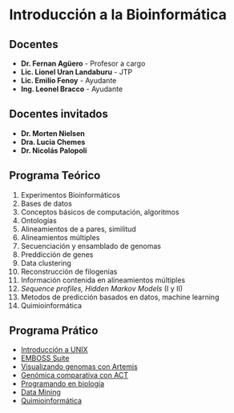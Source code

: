 # Introducción a la Bioinformática

## Docentes
- **Dr. Fernan Agüero** - Profesor a cargo
- **Lic. Lionel Uran Landaburu** - JTP
- **Lic. Emilio Fenoy** - Ayudante
- **Ing. Leonel Bracco** - Ayudante

## Docentes invitados
- **Dr. Morten Nielsen**
- **Dra. Lucia Chemes**
- **Dr. Nicolás Palopoli**

## Programa Teórico

1. Experimentos Bioinformáticos
2. Bases de datos
3. Conceptos básicos de computación, algoritmos
4. Ontologías
5. Alineamientos de a pares, similitud
6. Alineamientos múltiples
7. Secuenciación y ensamblado de genomas
8. Preddicción de genes
9. Data clustering
10. Reconstrucción de filogenias
11. Información contenida en alineamientos múltiples
12. *Sequence profiles, Hidden Markov Models* (I y II)
13. Metodos de predicción basados en datos, machine learning
14. Quimioinformática

## Programa Prático

- [Introducción a UNIX](blob/master/UNIX/TP.md)
- [EMBOSS Suite](blob/master/EMBOSS/EMBOSS-Suite.md)
- [Visualizando genomas con Artemis](blob/master/Artemis/TP.md)
- [Genómica comparativa con ACT](blob/master/Genomica-Comparativa/TP.md)
- [Programando en biología](blob/master/IntroR/TP.md)
- [Data Mining](blob/master/DataMining/TP.md)
- [Quimioinformática](blob/master/Quimioinfo/TP.md)

